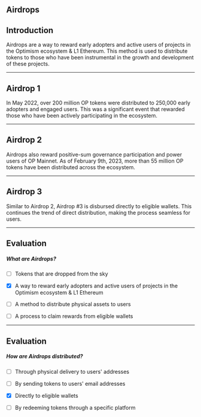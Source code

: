## Airdrops


## Introduction

Airdrops are a way to reward early adopters and active users of projects in the Optimism ecosystem & L1 Ethereum. This method is used to distribute tokens to those who have been instrumental in the growth and development of these projects.

    


---
## Airdrop 1

In May 2022, over 200 million OP tokens were distributed to 250,000 early adopters and engaged users. This was a significant event that rewarded those who have been actively participating in the ecosystem.

    


---
## Airdrop 2

Airdrops also reward positive-sum governance participation and power users of OP Mainnet. As of February 9th, 2023, more than 55 million OP tokens have been distributed across the ecosystem.

    


---
## Airdrop 3

Similar to Airdrop 2, Airdrop #3 is disbursed directly to eligible wallets. This continues the trend of direct distribution, making the process seamless for users.

    


---
## Evaluation





##### What are Airdrops?  
     
- [ ]  Tokens that are dropped from the sky
- [x]  A way to reward early adopters and active users of projects in the Optimism ecosystem & L1 Ethereum
- [ ]  A method to distribute physical assets to users
- [ ]  A process to claim rewards from eligible wallets

    


---
## Evaluation





##### How are Airdrops distributed?  
     
- [ ]  Through physical delivery to users' addresses
- [ ]  By sending tokens to users' email addresses
- [x]  Directly to eligible wallets
- [ ]  By redeeming tokens through a specific platform

    
   